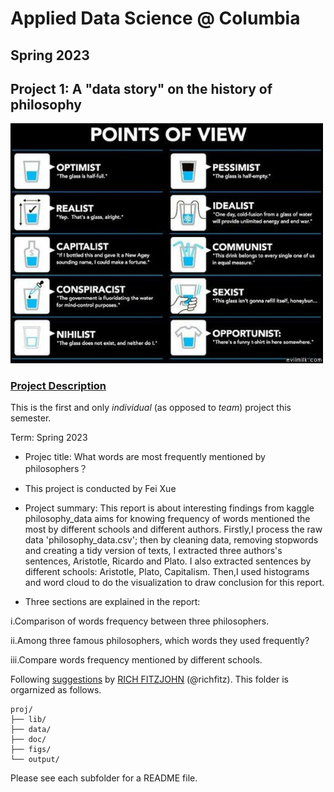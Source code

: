 # Applied Data Science @ Columbia
## Spring 2023
## Project 1: A "data story" on the history of philosophy

<img src="figs/100126-the-glass.jpeg" width="500">

### [Project Description](doc/)
This is the first and only *individual* (as opposed to *team*) project this semester. 

Term: Spring 2023

+ Projec title: What words are most frequently mentioned by philosophers？
+ This project is conducted by Fei Xue

+ Project summary: This report is about interesting findings from kaggle philosophy_data aims for knowing frequency of words mentioned the most by different schools and different authors. Firstly,I process the raw data 'philosophy_data.csv'; then by cleaning data, removing stopwords and creating a tidy version of texts, I extracted three authors's sentences, Aristotle, Ricardo and Plato. I also extracted sentences by different schools: Aristotle, Plato, Capitalism. Then,I used histograms and word cloud to do the visualization to draw conclusion for this report.  

+ Three sections are explained in the report:

i.Comparison of words frequency between three philosophers.  

ii.Among three famous philosophers, which words they used frequently?  

iii.Compare words frequency mentioned by different schools.  


Following [suggestions](http://nicercode.github.io/blog/2013-04-05-projects/) by [RICH FITZJOHN](http://nicercode.github.io/about/#Team) (@richfitz). This folder is orgarnized as follows.

```
proj/
├── lib/
├── data/
├── doc/
├── figs/
└── output/
```

Please see each subfolder for a README file.
